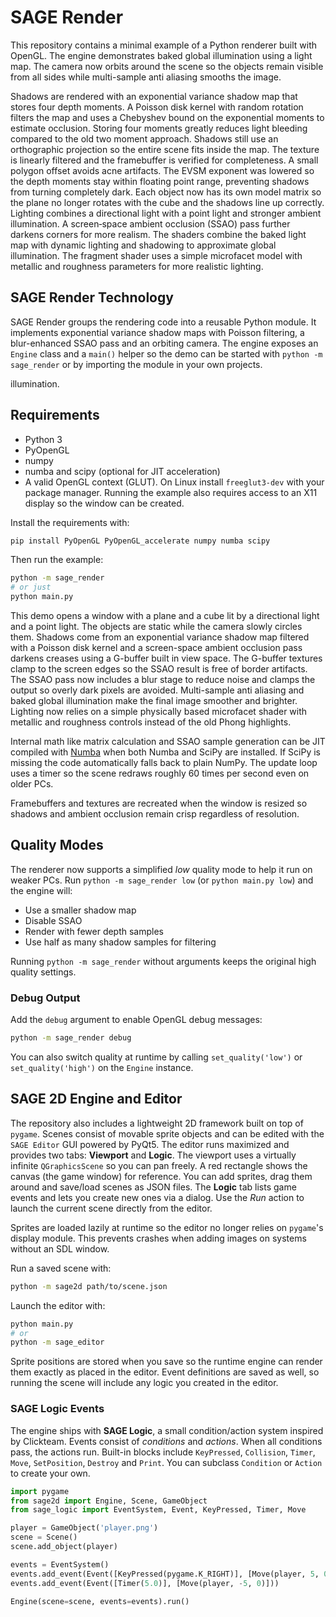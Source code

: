 # SAGE Render

This repository contains a minimal example of a Python renderer built with OpenGL.
The engine demonstrates baked global illumination using a light map. The camera
now orbits around the scene so the objects remain visible from all sides while
multi-sample anti aliasing smooths the image.

Shadows are rendered with an exponential variance shadow map that stores four
depth moments. A Poisson disk kernel with random rotation filters the map and
uses a Chebyshev bound on the exponential moments to estimate occlusion.
Storing four moments greatly reduces light bleeding compared to the old two
moment approach. Shadows still use an orthographic projection so the entire
scene fits inside the map. The texture is linearly filtered and the framebuffer
is verified for completeness. A small polygon offset avoids acne artifacts.
The EVSM exponent was lowered so the depth moments stay within floating point
range, preventing shadows from turning completely dark.
Each object now has its own model matrix so the plane no longer rotates with the cube and the shadows line up correctly. Lighting combines a directional light with a
point light and stronger ambient illumination. A screen‑space ambient occlusion
(SSAO) pass further darkens corners for more realism. The shaders combine the
baked light map with dynamic lighting and shadowing to approximate global
illumination. The fragment shader uses a simple microfacet model with
metallic and roughness parameters for more realistic lighting.

## SAGE Render Technology

SAGE Render groups the rendering code into a reusable Python module. It
implements exponential variance shadow maps with Poisson filtering, a blur-enhanced SSAO pass and an
orbiting camera. The engine exposes an `Engine` class and a `main()` helper so
the demo can be started with `python -m sage_render` or by importing the module
in your own projects.

illumination.

## Requirements

- Python 3
- PyOpenGL
- numpy
- numba and scipy (optional for JIT acceleration)
- A valid OpenGL context (GLUT). On Linux install `freeglut3-dev` with your
  package manager. Running the example also requires access to an X11 display
  so the window can be created.

Install the requirements with:

```bash
pip install PyOpenGL PyOpenGL_accelerate numpy numba scipy
```

Then run the example:

```bash
python -m sage_render
# or just
python main.py
```

This demo opens a window with a plane and a cube lit by a directional light and
a point light. The objects are static while the camera slowly circles them. Shadows
come from an exponential variance shadow map filtered with a Poisson disk kernel and a
screen-space ambient occlusion pass darkens creases using a G-buffer built in
view space. The G-buffer textures clamp to the screen edges so the SSAO result
is free of border artifacts. The SSAO pass now includes a blur stage to reduce
noise and clamps the output so overly dark pixels are avoided. Multi-sample anti aliasing and baked global illumination make the final
image smoother and brighter. Lighting now relies on a simple physically based
microfacet shader with metallic and roughness controls instead of the old Phong
highlights.

Internal math like matrix calculation and SSAO sample generation can be JIT
compiled with [Numba](https://numba.pydata.org/) when both Numba and SciPy are
installed. If SciPy is missing the code automatically falls back to plain
NumPy. The update loop uses a timer so the scene redraws roughly 60 times per
second even on older PCs.

Framebuffers and textures are recreated when the window is resized so shadows
and ambient occlusion remain crisp regardless of resolution.

## Quality Modes

The renderer now supports a simplified *low* quality mode to help it run on
weaker PCs. Run `python -m sage_render low` (or `python main.py low`) and the
engine will:

- Use a smaller shadow map
- Disable SSAO
- Render with fewer depth samples
- Use half as many shadow samples for filtering

Running `python -m sage_render` without arguments keeps the original high
quality settings.

### Debug Output

Add the `debug` argument to enable OpenGL debug messages:

```bash
python -m sage_render debug
```

You can also switch quality at runtime by calling `set_quality('low')` or
`set_quality('high')` on the `Engine` instance.

## SAGE 2D Engine and Editor

The repository also includes a lightweight 2D framework built on top of
`pygame`. Scenes consist of movable sprite objects and can be edited with the
`SAGE Editor` GUI powered by PyQt5. The editor runs maximized and provides two
tabs: **Viewport** and **Logic**. The viewport uses a virtually infinite
`QGraphicsScene` so you can pan freely. A red rectangle shows the canvas (the
game window) for reference. You can add sprites, drag them around and
save/load scenes as JSON files. The **Logic** tab lists game events and lets you
create new ones via a dialog. Use the *Run* action to launch the current scene
directly from the editor.

Sprites are loaded lazily at runtime so the editor no longer relies on
`pygame`'s display module. This prevents crashes when adding images on systems
without an SDL window.

Run a saved scene with:

```bash
python -m sage2d path/to/scene.json
```

Launch the editor with:

```bash
python main.py
# or
python -m sage_editor
```

Sprite positions are stored when you save so the runtime engine can render them
exactly as placed in the editor.
Event definitions are saved as well, so running the scene will include any logic
you created in the editor.

### SAGE Logic Events

The engine ships with **SAGE Logic**, a small condition/action system inspired
by Clickteam. Events consist of *conditions* and *actions*. When all conditions
pass, the actions run. Built-in blocks include `KeyPressed`, `Collision`,
`Timer`, `Move`, `SetPosition`, `Destroy` and `Print`. You can subclass
`Condition` or `Action` to create your own.

```python
import pygame
from sage2d import Engine, Scene, GameObject
from sage_logic import EventSystem, Event, KeyPressed, Timer, Move

player = GameObject('player.png')
scene = Scene()
scene.add_object(player)

events = EventSystem()
events.add_event(Event([KeyPressed(pygame.K_RIGHT)], [Move(player, 5, 0)]))
events.add_event(Event([Timer(5.0)], [Move(player, -5, 0)]))

Engine(scene=scene, events=events).run()
```
